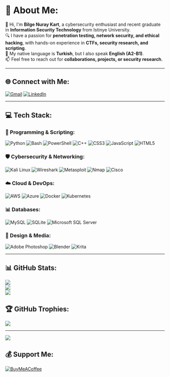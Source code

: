 # 💫 About Me:
👋 Hi, I'm **Bilge Nuray Kart**, a cybersecurity enthusiast and recent graduate in **Information Security Technology** from Istinye University.<br>
🔍 I have a passion for **penetration testing, network security, and ethical hacking**, with hands-on experience in **CTFs, security research, and scripting**.<br>
💭 My native language is **Turkish**, but I also speak **English (A2-B1)**.<br>
📫 Feel free to reach out for **collaborations, projects, or security research**.

---

## 🌐 Connect with Me:
[![Gmail](https://img.shields.io/badge/Gmail-D14836?style=for-the-badge&logo=gmail&logoColor=white)](mailto:bilgenuraykart@gmail.com)
[![LinkedIn](https://img.shields.io/badge/linkedin-%230077B5.svg?style=for-the-badge&logo=linkedin&logoColor=white)](https://www.linkedin.com/in/bilge-nuray-kart-0178a6265/)

---

## 💻 Tech Stack:
### 🚀 Programming & Scripting:
![Python](https://img.shields.io/badge/python-3670A0?style=for-the-badge&logo=python&logoColor=ffdd54) ![Bash](https://img.shields.io/badge/bash-%23121011.svg?style=for-the-badge&logo=gnu-bash&logoColor=white) ![PowerShell](https://img.shields.io/badge/powershell-5391FE?style=for-the-badge&logo=powershell&logoColor=white) ![C++](https://img.shields.io/badge/c++-%2300599C.svg?style=for-the-badge&logo=c%2B%2B&logoColor=white) ![CSS3](https://img.shields.io/badge/css3-%231572B6.svg?style=for-the-badge&logo=css3&logoColor=white) ![JavaScript](https://img.shields.io/badge/javascript-%23323330.svg?style=for-the-badge&logo=javascript&logoColor=%23F7DF1E) ![HTML5](https://img.shields.io/badge/html5-%23E34F26.svg?style=for-the-badge&logo=html5&logoColor=white)

### 🛡️ Cybersecurity & Networking:
![Kali Linux](https://img.shields.io/badge/kali%20linux-557C94?style=for-the-badge&logo=kalilinux&logoColor=white) ![Wireshark](https://img.shields.io/badge/Wireshark-1679A7?style=for-the-badge&logo=wireshark&logoColor=white) ![Metasploit](https://img.shields.io/badge/metasploit-3A3A3A?style=for-the-badge&logo=metasploit&logoColor=white) ![Nmap](https://img.shields.io/badge/Nmap-004B87?style=for-the-badge&logo=nmap&logoColor=white) ![Cisco](https://img.shields.io/badge/cisco-%23049fd9.svg?style=for-the-badge&logo=cisco&logoColor=black)

### ☁️ Cloud & DevOps:
![AWS](https://img.shields.io/badge/AWS-%23FF9900.svg?style=for-the-badge&logo=amazon-aws&logoColor=white) ![Azure](https://img.shields.io/badge/azure-%230072C6.svg?style=for-the-badge&logo=microsoftazure&logoColor=white) ![Docker](https://img.shields.io/badge/docker-%230db7ed.svg?style=for-the-badge&logo=docker&logoColor=white) ![Kubernetes](https://img.shields.io/badge/kubernetes-%23326ce5.svg?style=for-the-badge&logo=kubernetes&logoColor=white)

### 📊 Databases:
![MySQL](https://img.shields.io/badge/mysql-%2300000f.svg?style=for-the-badge&logo=mysql&logoColor=white) ![SQLite](https://img.shields.io/badge/sqlite-%2307405e.svg?style=for-the-badge&logo=sqlite&logoColor=white) ![Microsoft SQL Server](https://img.shields.io/badge/Microsoft%20SQL%20Server-CC2927?style=for-the-badge&logo=microsoft%20sql%20server&logoColor=white)

### 🎨 Design & Media:
![Adobe Photoshop](https://img.shields.io/badge/adobe%20photoshop-%2331A8FF.svg?style=for-the-badge&logo=adobe%20photoshop&logoColor=white) ![Blender](https://img.shields.io/badge/blender-%23F5792A.svg?style=for-the-badge&logo=blender&logoColor=white) ![Krita](https://img.shields.io/badge/Krita-203759?style=for-the-badge&logo=krita&logoColor=EEF37B)

---

## 📊 GitHub Stats:
![](https://github-readme-stats.vercel.app/api?username=bilgenuray&theme=dark&hide_border=true&include_all_commits=false&count_private=false)<br/>
![](https://github-readme-streak-stats.herokuapp.com/?user=bilgenuray&theme=dark&hide_border=true)<br/>
![](https://github-readme-stats.vercel.app/api/top-langs/?username=bilgenuray&theme=dark&hide_border=true&include_all_commits=false&count_private=false&layout=compact)

## 🏆 GitHub Trophies:
![](https://github-profile-trophy.vercel.app/?username=bilgenuray&theme=alduin&no-frame=false&no-bg=false&margin-w=4)

---

[![](https://visitcount.itsvg.in/api?id=bilgenuray&icon=7&color=4)](https://visitcount.itsvg.in)

## 💰 Support Me:
[![BuyMeACoffee](https://img.shields.io/badge/Buy%20Me%20a%20Coffee-ffdd00?style=for-the-badge&logo=buy-me-a-coffee&logoColor=black)](https://buymeacoffee.com/nyxveil)
